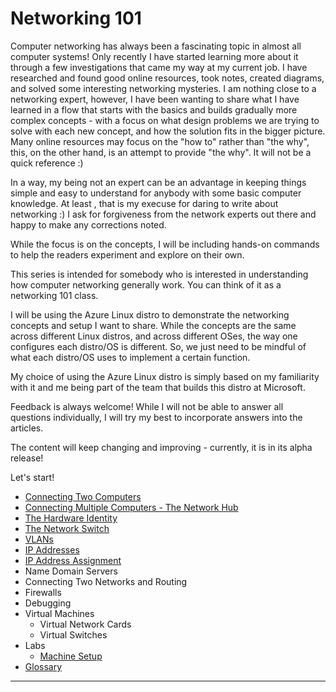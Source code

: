 # Networking 101

Computer networking has always been a fascinating topic in almost all computer
systems! Only recently I have started learning more about it through a few
investigations that came my way at my current job. I have researched and found
good online resources, took notes, created diagrams, and solved some
interesting networking mysteries. I am nothing close to a networking expert,
however, I have been wanting to share what I have learned in a flow that starts
with the basics and builds gradually more complex concepts - with a focus on
what design problems we are trying to solve with each new concept, and how the
solution fits in the bigger picture. Many online resources may focus on the 
"how to" rather than "the why", this, on the other hand, is an attempt to
provide "the why". It will not be a quick reference :)

In a way, my being not an expert can be an advantage in keeping things simple
and easy to understand for anybody with some basic computer knowledge. At least
, that is my execuse for daring to write about networking :) I ask for
forgiveness from the network experts out there and happy to make any
corrections noted.

While the focus is on the concepts, I will be including hands-on commands to
help the readers experiment and explore on their own.

This series is intended for somebody who is interested in understanding how
computer networking generally work. You can think of it as a networking 101
class.

I will be using the Azure Linux distro to demonstrate the networking concepts
and setup I want to share. While the concepts are the same across different
Linux distros, and across different OSes, the way one configures each distro/OS
is different. So, we just need to be mindful of what each distro/OS uses to
implement a certain function.

My choice of using the Azure Linux distro is simply based on my familiarity
with it and me being part of the team that builds this distro at Microsoft.

Feedback is always welcome! While I will not be able to answer all questions
individually, I will try my best to incorporate answers into the articles.

The content will keep changing and improving - currently, it is in its alpha
release!

Let's start!

- [Connecting Two Computers](./01-connecting-two-computers/connecting-two-computers.md)
- [Connecting Multiple Computers - The Network Hub](./02-connecting-multiple-computers/connecting-multiple-computers.md)
- [The Hardware Identity](./03-hardware-identity/hardware-identity.md)
- [The Network Switch](./04-the-network-switch/the-network-switch.md)
- [VLANs](./05-vlans/vlans.md)
- [IP Addresses](./06-ip-addresses/ip-addresses.md)
- [IP Address Assignment](./07-ip-address-assignment/ip-address-assignment.md)
- Name Domain Servers
- Connecting Two Networks and Routing
- Firewalls
- Debugging
- Virtual Machines
  - Virtual Network Cards
  - Virtual Switches
- Labs
  - [Machine Setup](./10-machine-setup/machine-setup.md)
- [Glossary](./glossary.md)

----
